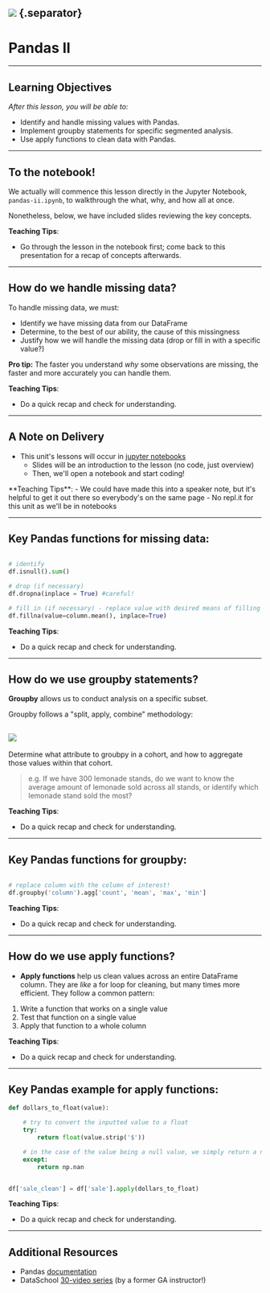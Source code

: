 <!--
---
title: Pandas II
type: lesson
duration: "1:00"
---
-->

## ![](https://s3.amazonaws.com/python-ga/images/GA_Cog_Medium_White_RGB.png)  {.separator}

<h1>Pandas II</h1>

<!--

## Overview
This presentation is review - go through the lesson in the notebook first!
The goal of this lesson is to continue demonstrating valuable functions within the Pandas library for exploratory data analysis.  This lesson covers handling missing data and null values, then continues to implementing `groupby` and apply functions.



## Important Notes or Prerequisites

- There are **Class Questions** littered throughout the notebook. Use as much/little time on these as you see fit relative to how your class is pacing
- This lesson includes high level slides and a Notebook. To present this content, it is recommended you begin directly with the Jupyter Notebook. The student slides contain the wrap-up of the big ideas covered in the notebook.


---

## Learning Objectives
*After this lesson, you will be able to:*

- Identify and handle missing values with Pandas.
- Implement groupby statements for specific segmented analysis.
- Use apply functions to clean data with Pandas.



## Duration
45 minutes.

---

## Suggested Agenda

|    Time     | Activity | Purpose |
|-------------|----------|---------|
| 0:00 - 0:03 | Welcome |
| 0:03 - 0:08 | Dataset Recap |
| 0:08 - 0:11 | Read in the Data |
| 0:11 - 0:25 | Handling Missing Data |
| 0:25 - 0:32 | Groupby Statements |
| 0:32 - 0:40 | Apply Functions |
| 0:40 - 0:45 | Summary |

## Materials and Preparation
- Send out the link to the presentation slides, and help students download the Notebook.

## Differentiation and Extensions

- If students are excelling in the first half, consider deeper discussions surrounding types of missingness (missing at random, missing conditionally at random, not missing at random). Also, write a few more `groupby` statements.
- If students are struggling, hone the conceptual elements of each portion heavily - the **why** for identifying and handling missing data, groupby, and apply functions. Note that the order of these lessons is in order of importance, so even if the latter half is rushed, students will be covering the major keys!


-->

---

## Learning Objectives
*After this lesson, you will be able to:*

- Identify and handle missing values with Pandas.
- Implement groupby statements for specific segmented analysis.
- Use apply functions to clean data with Pandas.

---

## To the notebook!

We actually will commence this lesson directly in the Jupyter Notebook, `pandas-ii.ipynb`, to walkthrough the what, why, and how all at once.

Nonetheless, below, we have included slides reviewing the key concepts.

<aside class="notes">

**Teaching Tips**:

- Go through the lesson in the notebook first; come back to this presentation for a recap of concepts afterwards.

</aside>


---

## How do we handle missing data?

To handle missing data, we must:

- Identify we have missing data from our DataFrame
- Determine, to the best of our ability, the cause of this missingness
- Justify how we will handle the missing data (drop or fill in with a specific value?)

**Pro tip:** The faster you understand *why* some observations are missing, the faster and more accurately you can handle them.


<aside class="notes">

**Teaching Tips**:

- Do a quick recap and check for understanding.

</aside>

---

## A Note on Delivery

- This unit's lessons will occur in [jupyter notebooks](http://jupyter.org/)
  - Slides will be an introduction to the lesson (no code, just overview)
  - Then, we'll open a notebook and start coding!

<aside class="notes">
**Teaching Tips**:
- We could have made this into a speaker note, but it's helpful to get it out there so everybody's on the same page
- No repl.it for this unit as we'll be in notebooks

</aside>

---

## Key Pandas functions for missing data:

```python

# identify
df.isnull().sum()

# drop (if necessary)
df.dropna(inplace = True) #careful!

# fill in (if necessary) - replace value with desired means of filling
df.fillna(value=column.mean(), inplace=True)
```



<aside class="notes">

**Teaching Tips**:

- Do a quick recap and check for understanding.

</aside>

---

## How do we use groupby statements?

**Groupby** allows us to conduct analysis on a specific subset.

Groupby follows a "split, apply, combine" methodology:

## ![](http://i.imgur.com/yjNkiwL.png)

Determine what attribute to groubpy in a cohort, and how to aggregate those values within that cohort.

> e.g. If we have 300 lemonade stands, do we want to know the average amount of lemonade sold across all stands, or identify which lemonade stand sold the most?



<aside class="notes">

**Teaching Tips**:

- Do a quick recap and check for understanding.

</aside>

---

## Key Pandas functions for groupby:

```python

# replace column with the column of interest!
df.groupby('column').agg['count', 'mean', 'max', 'min']
```



<aside class="notes">

**Teaching Tips**:

- Do a quick recap and check for understanding.

</aside>

---

## How do we use apply functions?

- **Apply functions** help us clean values across an entire DataFrame column. They are *like* a for loop for cleaning, but many times more efficient. They follow a common pattern:
1. Write a function that works on a single value
2. Test that function on a single value
3. Apply that function to a whole column



<aside class="notes">

**Teaching Tips**:

- Do a quick recap and check for understanding.

</aside>

---

## Key Pandas example for apply functions:

```python
def dollars_to_float(value):

    # try to convert the inputted value to a float
    try:
        return float(value.strip('$'))

    # in the case of the value being a null value, we simply return a null
    except:
        return np.nan


df['sale_clean'] = df['sale'].apply(dollars_to_float)
```



<aside class="notes">

**Teaching Tips**:

- Do a quick recap and check for understanding.

</aside>

---

## Additional Resources

- Pandas [documentation](https://pandas.pydata.org/pandas-docs/stable/)
- DataSchool [30-video series](http://www.dataschool.io/easier-data-analysis-with-pandas/) (by a former GA instructor!)
